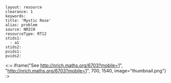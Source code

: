 ````
layout: resource
clearance: 1
keywords:
title: 'Mystic Rose'
alias: problem
source: NRICH
resourceType: RT12
stids1: 
  - a1
stids2:
pvids1:
pvids2:

````

<:= iframe("See http://nrich.maths.org/6703?mobile=1", "http://nrich.maths.org/6703?mobile=1", 700, 1540, image="thumbnail.png") :>

